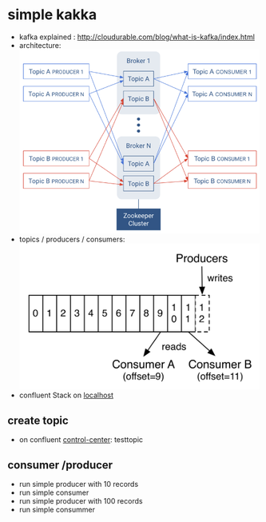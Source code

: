 # simple kakka
- kafka explained : http://cloudurable.com/blog/what-is-kafka/index.html
- architecture: ![basic kafke](./kafka-brokers.png)
- topics / producers / consumers: ![consume_produce](./log_consumer.png)
- confluent Stack on [localhost](http://localhost:9021)
## create topic
- on confluent [control-center](http://localhost:9021): testtopic
## consumer /producer
- run simple producer with 10 records
- run simple consumer
- run simple producer with 100 records
- run simple consummer

